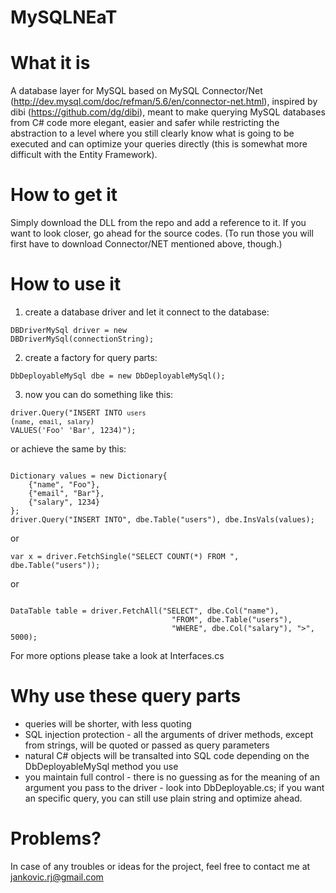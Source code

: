 MySQLNEaT
=========

What it is
==========

A database layer for MySQL based on MySQL Connector/Net (http://dev.mysql.com/doc/refman/5.6/en/connector-net.html), 
inspired by dibi (https://github.com/dg/dibi), meant to make querying MySQL databases from C# code more elegant, 
easier and safer while restricting the abstraction to a level where you still clearly know what is going to 
be executed and can optimize your queries directly (this is somewhat more difficult with the Entity Framework).

How to get it
=============
Simply download the DLL from the repo and add a reference to it. If you want to look closer, go ahead for the
source codes. (To run those you will first have to download Connector/NET mentioned above, though.)

How to use it
=============

1. create a database driver and let it connect to the database:

<code>DBDriverMySql driver = new DBDriverMySql(connectionString);</code>

2. create a factory for query parts:

<code>DbDeployableMySql dbe = new DbDeployableMySql();</code>

3. now you can do something like this:

<code>driver.Query("INSERT INTO `users` (`name`, `email`, `salary`) VALUES('Foo' 'Bar', 1234)");</code>

or achieve the same by this:

<code>
Dictionary<string, object> values = new Dictionary<string, object>{
    {"name", "Foo"},
    {"email", "Bar"},
    {"salary", 1234}
};
driver.Query("INSERT INTO", dbe.Table("users"), dbe.InsVals(values);
</code>

or

<code>var x = driver.FetchSingle("SELECT COUNT(*) FROM ", dbe.Table("users"));</code>

or

<code>
DataTable table = driver.FetchAll("SELECT", dbe.Col("name"), 
                                    "FROM", dbe.Table("users"), 
                                    "WHERE", dbe.Col("salary"), ">", 5000);
</code>

For more options please take a look at Interfaces.cs

Why use these query parts
=========================
- queries will be shorter, with less quoting
- SQL injection protection - all the arguments of driver methods, except from strings, 
  will be quoted or passed as query parameters
- natural C# objects will be transalted into SQL code 
  depending on the DbDeployableMySql method you use
- you maintain full control - there is no guessing as for the meaning 
  of an argument you pass to the driver - look into DbDeployable.cs; 
  if you want an specific query, you can still use plain string and optimize ahead. 


Problems?
=========

In case of any troubles or ideas for the project, feel free to contact me at jankovic.rj@gmail.com

